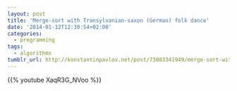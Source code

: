 ```yaml
---
layout: post
title: 'Merge-sort with Transylvanian-saxon (German) folk dance'
date: '2014-01-12T12:30:54+02:00'
categories:
  - programming
tags:
  - algorithms
tumblr_url: http://konstantinpavlov.net/post/73083341949/merge-sort-with-transylvanian-saxon-german-folk
---
```

{{% youtube XaqR3G_NVoo %}}
